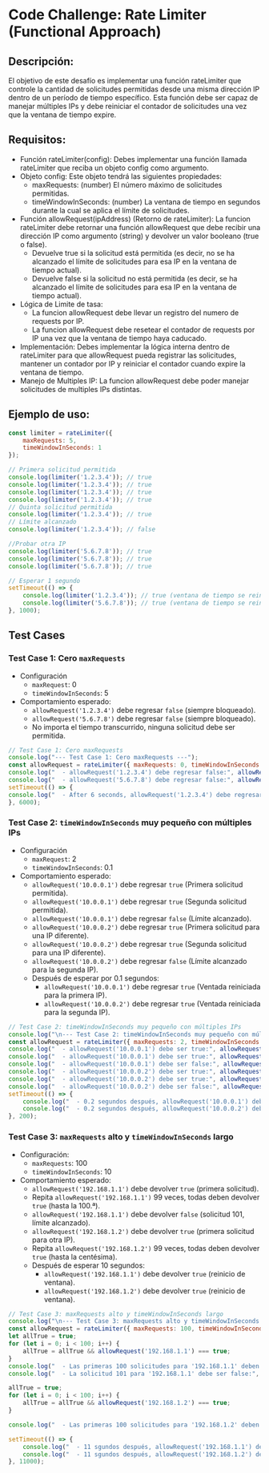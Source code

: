 # Code Challenge: Rate Limiter (Functional Approach)

## Descripción:
El objetivo de este desafío es implementar una función rateLimiter que controle la cantidad de solicitudes permitidas desde una misma dirección IP dentro de un período de tiempo específico. Esta función debe ser capaz de manejar múltiples IPs y debe reiniciar el contador de solicitudes una vez que la ventana de tiempo expire.

## Requisitos:
- Función rateLimiter(config): Debes implementar una función llamada rateLimiter que reciba un objeto config como argumento.
- Objeto config: Este objeto tendrá las siguientes propiedades:
    - maxRequests: (number) El número máximo de solicitudes permitidas.
    - timeWindowInSeconds: (number) La ventana de tiempo en segundos durante la cual se aplica el límite de solicitudes.
- Función allowRequest(ipAddress) (Retorno de rateLimiter): La funcion rateLimiter debe retornar una función allowRequest que debe recibir una dirección IP como argumento (string) y devolver un valor booleano (true o false).
    - Devuelve true si la solicitud está permitida (es decir, no se ha alcanzado el límite de solicitudes para esa IP en la ventana de tiempo actual).
    - Devuelve false si la solicitud no está permitida (es decir, se ha alcanzado el límite de solicitudes para esa IP en la ventana de tiempo actual).
- Lógica de Limite de tasa:
    - La funcion allowRequest debe llevar un registro del numero de requests por IP.
    - La funcion allowRequest debe resetear el contador de requests por IP una vez que la ventana de tiempo haya caducado.
- Implementación: Debes implementar la lógica interna dentro de rateLimiter para que allowRequest pueda registrar las solicitudes, mantener un contador por IP y reiniciar el contador cuando expire la ventana de tiempo.
- Manejo de Multiples IP: La funcion allowRequest debe poder manejar solicitudes de multiples IPs distintas.

## Ejemplo de uso:
```js
const limiter = rateLimiter({
    maxRequests: 5,
    timeWindowInSeconds: 1
});

// Primera solicitud permitida
console.log(limiter('1.2.3.4')); // true
console.log(limiter('1.2.3.4')); // true
console.log(limiter('1.2.3.4')); // true
console.log(limiter('1.2.3.4')); // true
// Quinta solicitud permitida
console.log(limiter('1.2.3.4')); // true
// Límite alcanzado
console.log(limiter('1.2.3.4')); // false

//Probar otra IP
console.log(limiter('5.6.7.8')); // true
console.log(limiter('5.6.7.8')); // true
console.log(limiter('5.6.7.8')); // true

// Esperar 1 segundo
setTimeout(() => {
    console.log(limiter('1.2.3.4')); // true (ventana de tiempo se reinicia)
    console.log(limiter('5.6.7.8')); // true (ventana de tiempo se reinicia)
}, 1000);
```

## Test Cases

### Test Case 1: Cero `maxRequests`

- Configuración
    - `maxRequest`: 0
    - `timeWindowInSeconds`: 5
- Comportamiento esperado:
    - `allowRequest('1.2.3.4')` debe regresar `false` (siempre bloqueado).
    - `allowRequest('5.6.7.8')` debe regresar `false` (siempre bloqueado).
    - No importa el tiempo transcurrido, ninguna solicitud debe ser permitida.

```javascript
// Test Case 1: Cero maxRequests
console.log("--- Test Case 1: Cero maxRequests ---");
const allowRequest = rateLimiter({ maxRequests: 0, timeWindowInSeconds: 5 });
console.log("  - allowRequest('1.2.3.4') debe regresar false:", allowRequest('1.2.3.4') === false);
console.log("  - allowRequest('5.6.7.8') debe regresar false:", allowRequest('5.6.7.8') === false);
setTimeout(() => {
console.log("  - After 6 seconds, allowRequest('1.2.3.4') debe regresar false:", allowRequest('1.2.3.4') === false);
}, 6000);
```

### Test Case 2: `timeWindowInSeconds` muy pequeño con múltiples IPs

- Configuración
    - `maxRequest`: 2
    - `timeWindowInSeconds`: 0.1
- Comportamiento esperado:
    - `allowRequest('10.0.0.1')` debe regresar `true` (Primera solicitud permitida).
    - `allowRequest('10.0.0.1')` debe regresar `true` (Segunda solicitud permitida).
    - `allowRequest('10.0.0.1')` debe regresar `false` (Límite alcanzado).
    - `allowRequest('10.0.0.2')` debe regresar `true` (Primera solicitud para una IP diferente).
    - `allowRequest('10.0.0.2')` debe regresar `true` (Segunda solicitud para una IP diferente).
    - `allowRequest('10.0.0.2')` debe regresar `false` (Límite alcanzado para la segunda IP).
    - Después de esperar por 0.1 segundos:
        - `allowRequest('10.0.0.1')` debe regresar `true` (Ventada reiniciada para la primera IP).
        - `allowRequest('10.0.0.2')` debe regresar `true` (Ventada reiniciada para la segunda IP).

```javascript
// Test Case 2: timeWindowInSeconds muy pequeño con múltiples IPs
console.log("\n--- Test Case 2: timeWindowInSeconds muy pequeño con múltiples IPs ---");
const allowRequest = rateLimiter({ maxRequests: 2, timeWindowInSeconds: 0.1 });
console.log("  - allowRequest('10.0.0.1') debe ser true:", allowRequest('10.0.0.1') === true);
console.log("  - allowRequest('10.0.0.1') debe ser true:", allowRequest('10.0.0.1') === true);
console.log("  - allowRequest('10.0.0.1') debe ser false:", allowRequest('10.0.0.1') === false);
console.log("  - allowRequest('10.0.0.2') debe ser true:", allowRequest('10.0.0.2') === true);
console.log("  - allowRequest('10.0.0.2') debe ser true:", allowRequest('10.0.0.2') === true);
console.log("  - allowRequest('10.0.0.2') debe ser false:", allowRequest('10.0.0.2') === false);
setTimeout(() => {
    console.log("  - 0.2 segundos después, allowRequest('10.0.0.1') debe ser true:", allowRequest('10.0.0.1') === true);
    console.log("  - 0.2 segundos después, allowRequest('10.0.0.2') debe ser true:", allowRequest('10.0.0.2') === true);
}, 200);
```

### Test Case 3: `maxRequests` alto y `timeWindowInSeconds` largo

- Configuración:
    - `maxRequests`: 100
    - `timeWindowInSeconds`: 10
- Comportamiento esperado:
    - `allowRequest('192.168.1.1')` debe devolver `true` (primera solicitud).
    - Repita `allowRequest('192.168.1.1')` 99 veces, todas deben devolver `true` (hasta la 100.ª).
    - `allowRequest('192.168.1.1')` debe devolver `false` (solicitud 101, límite alcanzado).
    - `allowRequest('192.168.1.2')` debe devolver `true` (primera solicitud para otra IP).
    - Repita `allowRequest('192.168.1.2')` 99 veces, todas deben devolver `true` (hasta la centésima).
    - Después de esperar 10 segundos:
        - `allowRequest('192.168.1.1')` debe devolver `true` (reinicio de ventana).
        - `allowRequest('192.168.1.2')` debe devolver `true` (reinicio de ventana).

```javascript
// Test Case 3: maxRequests alto y timeWindowInSeconds largo
console.log("\n--- Test Case 3: maxRequests alto y timeWindowInSeconds largo ---");
const allowRequest = rateLimiter({ maxRequests: 100, timeWindowInSeconds: 10 });
let allTrue = true;
for (let i = 0; i < 100; i++) {
    allTrue = allTrue && allowRequest('192.168.1.1') === true;
}
console.log("  - Las primeras 100 solicitudes para '192.168.1.1' deben ser true:", allTrue);
console.log("  - La solicitud 101 para '192.168.1.1' debe ser false:", allowRequest('192.168.1.1') === false);

allTrue = true;
for (let i = 0; i < 100; i++) {
    allTrue = allTrue && allowRequest('192.168.1.2') === true;
}

console.log("  - Las primeras 100 solicitudes para '192.168.1.2' deben ser true:", allTrue);

setTimeout(() => {
    console.log("  - 11 sgundos después, allowRequest('192.168.1.1') debe ser true:", allowRequest('192.168.1.1') === true);
    console.log("  - 11 sgundos después, allowRequest('192.168.1.2') debe ser true:", allowRequest('192.168.1.2') === true);
}, 11000);
```